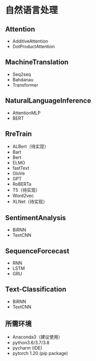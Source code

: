 # 自然语言处理

## Attention

- AdditiveAttention
- DotProductAttention

## MachineTranslation

- Seq2seq
- Bahdanau
- Transformer

## NaturalLanguageInference

- AttentionMLP
- BERT

## RreTrain

- ALBert（待实现）
- Bart
- Bert
- ELMO
- fastText
- GloVe
- GPT
- RoBERTa
- T5（待实现）
- Word2vec
- XLNet（待实现）

## SentimentAnalysis

- BiRNN
- TextCNN

## SequenceForcecast

- RNN
- LSTM
- GRU

## Text-Classification

- BiRNN
- TextCNN

## 所需环境

* Anaconda3（建议使用）
* python3.6/3.7/3.8
* pycharm (IDE)
* pytorch 1.20 (pip package)